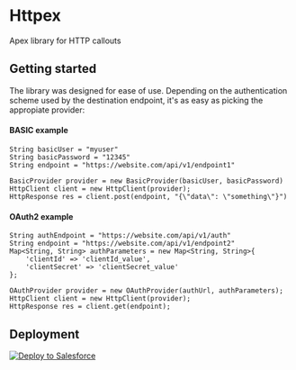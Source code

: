 # Httpex

Apex library for HTTP callouts

## Getting started

The library was designed for ease of use. Depending on the authentication scheme used
by the destination endpoint, it's as easy as picking the appropiate provider:

#### BASIC example

```apex
String basicUser = "myuser"
String basicPassword = "12345"
String endpoint = "https://website.com/api/v1/endpoint1"

BasicProvider provider = new BasicProvider(basicUser, basicPassword)
HttpClient client = new HttpClient(provider);
HttpResponse res = client.post(endpoint, "{\"data\": \"something\"}")
```

#### OAuth2 example

```apex
String authEndpoint = "https://website.com/api/v1/auth"
String endpoint = "https://website.com/api/v1/endpoint2"
Map<String, String> authParameters = new Map<String, String>{
    'clientId' => 'clientId_value',
    'clientSecret' => 'clientSecret_value'
};

OAuthProvider provider = new OAuthProvider(authUrl, authParameters);
HttpClient client = new HttpClient(provider);
HttpResponse res = client.get(endpoint);
```

## Deployment

<a href="https://githubsfdeploy.herokuapp.com" target="_blank">
    <img alt="Deploy to Salesforce" src="https://raw.githubusercontent.com/afawcett/githubsfdeploy/master/deploy.png">
</a>